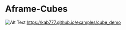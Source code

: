 # Aframe-Cubes
![Alt Text](https://media.giphy.com/media/l4Ep6VnWH9skWMnTO/giphy.gif)
https://kab777.github.io/examples/cube_demo
